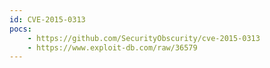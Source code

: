 ```yaml
---
id: CVE-2015-0313
pocs:
    - https://github.com/SecurityObscurity/cve-2015-0313
    - https://www.exploit-db.com/raw/36579
---
```

